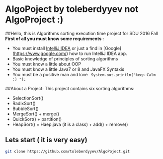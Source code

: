 # AlgoPoject by toleberdyyev not AlgoProject :)
##Hello, this is Algorithms sorting execution time project for SDU 2016 Fall
**First of all you must know some requirements :**
* You must install [IntelliJ IDEA](https://www.jetbrains.com/idea/download/) or just a find in [Google] (https://www.google.com/)  how to run IntelliJ IDEA app.
* Basic knowledge of principles of sorting algorithms 
* You must know a little about OOP 
* You must know a little Java7 or 8 and JavaFX Syntaxis
* You must be a positive man and love ``` System.out.println("keep Calm :) ");```

##About a Project:
This project contains six sorting algorithms:
* SelectionSort()
* RadixSort()
* BubbleSort()
* MergeSort() + merge()
* QuickSort() + partition()
* HeapSort() = Haep.java (it is a class) + add() + remove()

## Lets start ( it is very easy)

```bash
git clone https://github.com/toleberdyyev/AlgoPoject.git
```


